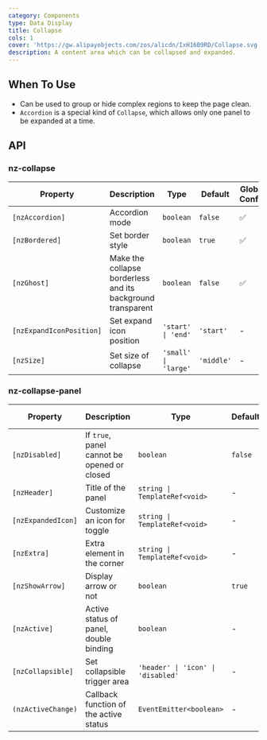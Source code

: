 ```yaml
---
category: Components
type: Data Display
title: Collapse
cols: 1
cover: 'https://gw.alipayobjects.com/zos/alicdn/IxH16B9RD/Collapse.svg'
description: A content area which can be collapsed and expanded.
---
```


## When To Use

- Can be used to group or hide complex regions to keep the page clean.
- `Accordion` is a special kind of `Collapse`, which allows only one panel to be expanded at a time.

## API

### nz-collapse

| Property                 | Description                                                 | Type                 | Default    | Global Config | Version |
| ------------------------ | ----------------------------------------------------------- | -------------------- | ---------- | ------------- | ------- |
| `[nzAccordion]`          | Accordion mode                                              | `boolean`            | `false`    | ✅            |
| `[nzBordered]`           | Set border style                                            | `boolean`            | `true`     | ✅            |
| `[nzGhost]`              | Make the collapse borderless and its background transparent | `boolean`            | `false`    | ✅            |
| `[nzExpandIconPosition]` | Set expand icon position                                    | `'start' \| 'end'`   | `'start'`  | -             |
| `[nzSize]`               | Set size of collapse                                        | `'small' \| 'large'` | `'middle'` | -             | 20.2.0  |

### nz-collapse-panel

| Property           | Description                                 | Type                               | Default | Global Config | Version |
| ------------------ | ------------------------------------------- | ---------------------------------- | ------- | ------------- | ------- |
| `[nzDisabled]`     | If `true`, panel cannot be opened or closed | `boolean`                          | `false` | -             |
| `[nzHeader]`       | Title of the panel                          | `string \| TemplateRef<void>`      | -       | -             |
| `[nzExpandedIcon]` | Customize an icon for toggle                | `string \| TemplateRef<void>`      | -       | -             |
| `[nzExtra]`        | Extra element in the corner                 | `string \| TemplateRef<void>`      | -       | -             |
| `[nzShowArrow]`    | Display arrow or not                        | `boolean`                          | `true`  | ✅            |
| `[nzActive]`       | Active status of panel, double binding      | `boolean`                          | -       | -             |
| `[nzCollapsible]`  | Set collapsible trigger area                | `'header' \| 'icon' \| 'disabled'` | -       | -             | 20.2.0  |
| `(nzActiveChange)` | Callback function of the active status      | `EventEmitter<boolean>`            | -       | -             |
